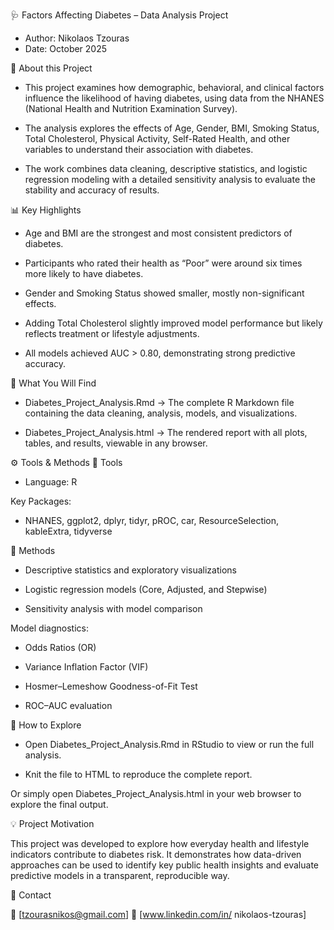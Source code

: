 🩺 Factors Affecting Diabetes – Data Analysis Project

- Author: Nikolaos Tzouras
- Date: October 2025


🧠 About this Project

- This project examines how demographic, behavioral, and clinical factors influence the likelihood of having diabetes, using data from the NHANES (National Health and Nutrition Examination Survey).

- The analysis explores the effects of Age, Gender, BMI, Smoking Status, Total Cholesterol, Physical Activity, Self-Rated Health, and other variables to understand their association with diabetes.

- The work combines data cleaning, descriptive statistics, and logistic regression modeling with a detailed sensitivity analysis to evaluate the stability and accuracy of results.


📊 Key Highlights

- Age and BMI are the strongest and most consistent predictors of diabetes.

- Participants who rated their health as “Poor” were around six times more likely to have diabetes.

- Gender and Smoking Status showed smaller, mostly non-significant effects.

- Adding Total Cholesterol slightly improved model performance but likely reflects treatment or lifestyle adjustments.

- All models achieved AUC > 0.80, demonstrating strong predictive accuracy.


📁 What You Will Find

- Diabetes_Project_Analysis.Rmd → The complete R Markdown file containing the data cleaning, analysis, models, and visualizations.

- Diabetes_Project_Analysis.html → The rendered report with all plots, tables, and results, viewable in any browser.


⚙️ Tools & Methods
🧩 Tools

- Language: R

Key Packages:
- NHANES, ggplot2, dplyr, tidyr, pROC, car, ResourceSelection, kableExtra, tidyverse


🧮 Methods

- Descriptive statistics and exploratory visualizations

- Logistic regression models (Core, Adjusted, and Stepwise)

- Sensitivity analysis with model comparison

Model diagnostics:

- Odds Ratios (OR)

- Variance Inflation Factor (VIF)

- Hosmer–Lemeshow Goodness-of-Fit Test

- ROC–AUC evaluation


🚀 How to Explore

- Open Diabetes_Project_Analysis.Rmd in RStudio to view or run the full analysis.

- Knit the file to HTML to reproduce the complete report.

Or simply open Diabetes_Project_Analysis.html in your web browser to explore the final output.



💡 Project Motivation

This project was developed to explore how everyday health and lifestyle indicators contribute to diabetes risk. It demonstrates how data-driven approaches can be used to identify key public health insights and evaluate predictive models in a transparent, reproducible way.



🧾 Contact

📧 [tzourasnikos@gmail.com]
🔗 [www.linkedin.com/in/
nikolaos-tzouras]

